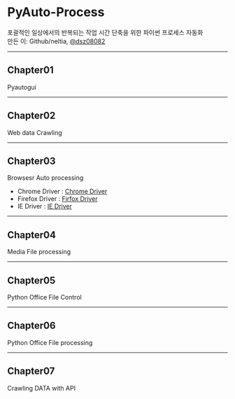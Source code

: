 # PyAuto-Process
포괄적인 일상에서의 반복되는 작업 시간 단축을 위한 파이썬 프로세스 자동화
<br>만든 이: Github/neltia, [@dsz08082](https://blog.naver.com/dsz08082)

***
## Chapter01
Pyautogui

***

## Chapter02
Web data Crawling

***

## Chapter03
Browsesr Auto processing
- Chrome Driver : [Chrome Driver](https://chromedriver.chromium.org/downloads)
- Firefox Driver : [Firfox Driver](https://github.com/mozilla/geckodriver/releases)
- IE Driver : [IE Driver](https://www.selenium.dev/downloads/)
***

## Chapter04
Media File processing

***

## Chapter05
Python Office File Control

***

## Chapter06
Python Office File processing

***

## Chapter07
Crawling DATA with API 
